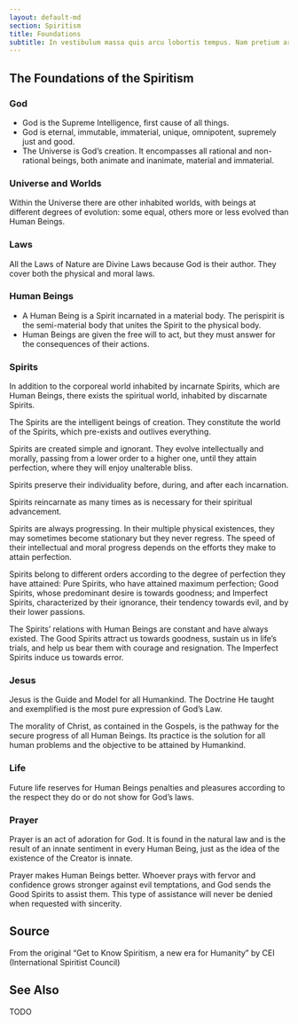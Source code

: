 ```yaml
---
layout: default-md
section: Spiritism
title: Foundations
subtitle: In vestibulum massa quis arcu lobortis tempus. Nam pretium arcu in odio vulputate luctus.
---
```


## The Foundations of the Spiritism

### God
* God is the Supreme Intelligence, first cause of all things.
* God is eternal, immutable, immaterial, unique, omnipotent, supremely just and good.
* The Universe is God’s creation. It encompasses all rational and non-rational beings, both animate and inanimate, material and immaterial.

### Universe and Worlds
Within the Universe there are other inhabited worlds, with beings at different degrees of evolution: some equal, others more or less evolved than Human Beings.

### Laws
All the Laws of Nature are Divine Laws because God is their author. They cover both the physical and moral laws.

### Human Beings
* A Human Being is a Spirit incarnated in a material body. The perispirit is the semi-material body that unites the Spirit to the physical body.
* Human Beings are given the free will to act, but they must answer for the consequences of their actions.

### Spirits
In addition to the corporeal world inhabited by incarnate Spirits, which are Human Beings, there exists the spiritual world, inhabited by discarnate Spirits.

The Spirits are the intelligent beings of creation. They constitute the world of the Spirits, which pre-exists and outlives everything.

Spirits are created simple and ignorant. They evolve intellectually and morally, passing from a lower order to a higher one, until they attain perfection, where they will enjoy unalterable bliss.

Spirits preserve their individuality before, during, and after each incarnation.

Spirits reincarnate as many times as is necessary for their spiritual advancement.

Spirits are always progressing. In their multiple physical existences, they may sometimes become stationary but they never regress. The speed of their intellectual and moral progress depends on the efforts they make to attain perfection.

Spirits belong to different orders according to the degree of perfection they have attained: Pure Spirits, who have attained maximum perfection; Good Spirits, whose predominant desire is towards goodness; and Imperfect Spirits, characterized by their ignorance, their tendency towards evil, and by their lower passions.

The Spirits’ relations with Human Beings are constant and have always existed. The Good Spirits attract us towards goodness, sustain us in life’s trials, and help us bear them with courage and resignation. The Imperfect Spirits induce us towards error.

### Jesus
Jesus is the Guide and Model for all Humankind. The Doctrine He taught and exemplified is the most pure expression of God’s Law.

The morality of Christ, as contained in the Gospels, is the pathway for the secure progress of all Human Beings. Its practice is the solution for all human problems and the objective to be attained by Humankind.

### Life
Future life reserves for Human Beings penalties and pleasures according to the respect they do or do not show for God’s laws.

### Prayer
Prayer is an act of adoration for God. It is found in the natural law and is the result of an innate sentiment in every Human Being, just as the idea of the existence of the Creator is innate.

Prayer makes Human Beings better. Whoever prays with fervor and confidence grows stronger against evil temptations, and God sends the Good Spirits to assist them. This type of assistance will never be denied when requested with sincerity.



## Source
From the original “Get to Know Spiritism, a new era for Humanity” by CEI (International Spiritist Council)



## See Also

TODO